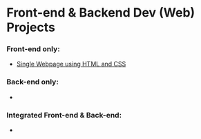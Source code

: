 # Front-end & Backend Dev (Web) Projects

### Front-end only:
- [Single Webpage using HTML and CSS](https://github.com/m3mentomor1/Single_Webpage_using_HTML-and-CSS)

### Back-end only:
- 

### Integrated Front-end & Back-end:
- 
